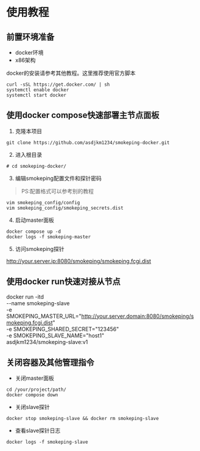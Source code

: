 # 使用教程

## 前置环境准备
- docker环境
- x86架构

docker的安装请参考其他教程。这里推荐使用官方脚本
```
curl -sSL https://get.docker.com/ | sh
systemctl enable docker
systemctl start docker
```

## 使用docker compose快速部署主节点面板

1. 克隆本项目
```
git clone https://github.com/asdjkm1234/smokeping-docker.git
```

2. 进入根目录
```
# cd smokeping-docker/
```

3. 编辑smokeping配置文件和探针密码

> PS:配置格式可以参考别的教程
```
vim smokeping_config/config  
vim smokeping_config/smokeping_secrets.dist
```

4. 启动master面板
```
docker compose up -d
docker logs -f smokeping-master
```
5. 访问smokeping探针
   
http://your.server.ip:8080/smokeping/smokeping.fcgi.dist


## 使用docker run快速对接从节点
docker run -itd \
--name smokeping-slave \
-e SMOKEPING_MASTER_URL="http://your.server.domain:8080/smokeping/smokeping.fcgi.dist" \
-e SMOKEPING_SHARED_SECRET="123456" \
-e SMOKEPING_SLAVE_NAME="host1" \
asdjkm1234/smokeping-slave:v1

## 关闭容器及其他管理指令

- 关闭master面板
```
cd /your/project/path/
docker compose down
```

- 关闭slave探针
```
docker stop smokeping-slave && docker rm smokeping-slave
```

- 查看slave探针日志
```
docker logs -f smokeping-slave
```
